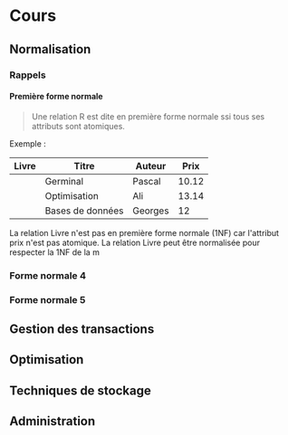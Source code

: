 # Cours

## Normalisation

### Rappels

#### Première forme normale

> Une relation R est dite en première forme normale ssi tous ses attributs sont atomiques.

Exemple :

| Livre | Titre | Auteur | Prix |
|-------|-------|--------| -----|
|       |Germinal|Pascal|10.12|
|       |Optimisation|Ali|13.14|
|       |Bases de données | Georges|12

La relation Livre n'est pas en première forme normale (1NF) car l'attribut prix n'est pas atomique.
La relation Livre peut être normalisée pour respecter la 1NF de la m

### Forme normale 4

### Forme normale 5

## Gestion des transactions

## Optimisation

## Techniques de stockage

## Administration
<!--stackedit_data:
eyJoaXN0b3J5IjpbLTE5ODM1NTM3NTNdfQ==
-->